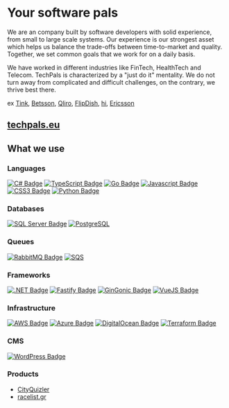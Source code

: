 # Your software pals

We are an company built by software developers with solid experience, from small to large scale systems. Our experience is our strongest asset which helps us balance the trade-offs between time-to-market and quality. Together, we set common goals that we work for on a daily basis.

We have worked in different industries like FinTech, HealthTech and Telecom. TechPals is characterized by a "just do it" mentality. We do not turn away from complicated and difficult challenges, on the contrary, we thrive best there.

ex [Tink](https://tink.com/), [Betsson](https://www.betssongroup.com/), [Qliro](https://www.qliro.com/), [FlipDish](https://www.flipdish.com), [hi](hi.health), [Ericsson](https://ericsson.com)


## [techpals.eu](https://www.techpals.eu/)

## What we use

### Languages

[![C# Badge](https://img.shields.io/badge/-C%23-474A8A?style=for-the-badge&labelColor=black&logo=csharp&logoColor=474A8A)](#) [![TypeScript Badge](https://img.shields.io/badge/-TypeScript-3178C6?style=for-the-badge&labelColor=black&logo=typescript&logoColor=3178C6)](#) [![Go Badge](https://img.shields.io/badge/-Go-00ADD8?style=for-the-badge&labelColor=black&logo=go&logoColor=00ADD8)](#)  [![Javascript Badge](https://img.shields.io/badge/-Javascript-F0DB4F?style=for-the-badge&labelColor=black&logo=javascript&logoColor=F0DB4F)](#) [![CSS3 Badge](https://img.shields.io/badge/-CSS3-2865f0?style=for-the-badge&labelColor=black&logo=css3&logoColor=274de4)](#) 
[![Python Badge](https://img.shields.io/badge/-Python-FCE15A?style=for-the-badge&labelColor=black&logo=python&logoColor=#45779E)](#)  


### Databases

[![SQL Server Badge](https://img.shields.io/badge/-SQL_Server-0db7ed?style=for-the-badge&labelColor=black&logo=microsoftsqlserver&logoColor=0db7ed)](#) [![PostgreSQL](https://img.shields.io/badge/-PostgreSQL-e69514?style=for-the-badge&labelColor=black&logo=postgresql&logoColor=ffa500)](#)

### Queues

[![RabbitMQ Badge](https://img.shields.io/badge/-RabbitMQ-F29111?style=for-the-badge&labelColor=black&logo=rabbitmq&logoColor=F29111)](#) [![SQS](https://img.shields.io/badge/-SQS-069514?style=for-the-badge&labelColor=black&logo=amazonsqs&logoColor=069514)](#)

### Frameworks

[![.NET Badge](https://img.shields.io/badge/-.NET-7DAFB6a?style=for-the-badge&labelColor=black&logo=dotnet&logoColor=61DAFB)](#) [![Fastify Badge](https://img.shields.io/badge/-Fastify-61DAFB?style=for-the-badge&labelColor=black&logo=fastify&logoColor=61DAFB)](#) [![GinGonic Badge](https://img.shields.io/badge/-Gin-F3DF2D?style=for-the-badge&labelColor=black&logo=go&logoColor=F3DF2D)](#) [![VueJS Badge](https://img.shields.io/badge/-Vue-069514?style=for-the-badge&labelColor=black&logo=vue.js&logoColor=069514)](#)

### Infrastructure

[![AWS Badge](https://img.shields.io/badge/-AWS-F9DC3E?style=for-the-badge&labelColor=black&logo=amazonaws&logoColor=F9DC3E)](#) [![Azure Badge](https://img.shields.io/badge/-azure-2865f0?style=for-the-badge&labelColor=black&logo=microsoftazure&logoColor=2865f0)](#) [![DigitalOcean Badge](https://img.shields.io/badge/-DigitalOcean-192efc?style=for-the-badge&labelColor=black&logo=digitalocean&logoColor=192efc)](#) [![Terraform Badge](https://img.shields.io/badge/-Terraform-7d2bba?style=for-the-badge&labelColor=black&logo=terraform&logoColor=7d2bba)](#)

### CMS

[![WordPress Badge](https://img.shields.io/badge/-WordPress-21759b?style=for-the-badge&labelColor=black&logo=wordpress&logoColor=21759b)](#)

### Products

- [CityQuizler](https://cityquizler.com/)
- [racelist.gr](https://racelist.gr/)
